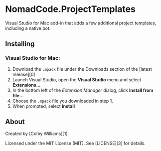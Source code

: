# NomadCode.ProjectTemplates

Visual Studio for Mac add-in that adds a few additional project templates, including a native bot.

## Installing

### Visual Studio for Mac:

1. Download the `.mpack` file under the Downloads section of the [latest release][0]
2. Launch Visual Studio, open the **Visual Studio** menu and select **Extensions...**
3. In the bottom left of the _Extension Manager_ dialog, click **Install from file...**
4. Choose the `.mpack` file you downloaded in step 1.
5. When prompted, select **Install**


## About

Created by [Colby Williams][1] 

Licensed under the MIT License (MIT).  See [LICENSE][3] for details.


[20]:https://github.com/colbylwilliams/NomadCode.ProjectTemplates/releases/latest
[21]:https://github.com/colbylwilliams
[23]:https://github.com/colbylwilliams/NomadCode.ProjectTemplates/blob/master/LICENSE